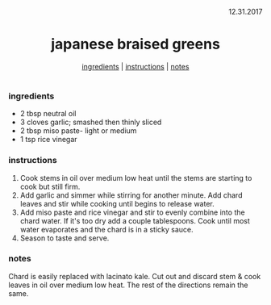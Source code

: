 <p align="right">12.31.2017</p>

<h1 align="center">japanese braised greens</h1>

<div align="center">
  <a href="#ingredients">ingredients</a> | 
  <a href="#instructions">instructions</a> | 
  <a href="#notes">notes</a>
</div>
<br>

### ingredients
- 2 tbsp neutral oil
- 3 cloves garlic; smashed then thinly sliced
- 2 tbsp miso paste- light or medium
- 1 tsp rice vinegar

### instructions
1. Cook stems in oil over medium low heat until the stems are starting to cook but still firm. 
2. Add garlic and simmer while stirring for another minute. Add chard leaves and stir while cooking until begins to release water. 
3. Add miso paste and rice vinegar and stir to evenly combine into the chard water. If it's too dry add a couple tablespoons. Cook until most water evaporates and the chard is in a sticky sauce. 
3. Season to taste and serve. 

### notes
Chard is easily replaced with lacinato kale. Cut out and discard stem & cook leaves in oil over medium low heat. The rest of the directions remain the same.

